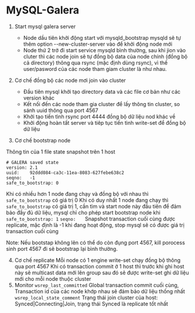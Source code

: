 # MySQL-Galera
1. Start mysql galera server
	- Node dầu tiên khởi động start với mysqld_bootstrap mysqld sẽ tự thêm option --new-cluster-server vào để khởi động node mới
	- Node thứ 2 trở đi start service mysqld bình thường, sau khi jion vào cluter thì các node join sẽ tự đồng bộ data của node chính (đồng bộ cả directory) thông qua rsync (mặc định dùng rsync), vì thế user/pasword của các node tham giam cluster là như nhau.

2. Cơ chế đồng bộ các node mơi join vào cluster
	- Đầu tiên mysql khởi tạo directory data và các file cơ bản như các version khác
	- Kết nối đến các node tham gia cluster để lấy thông tin cluster, so sánh uuid thông qua port 4567
	- Khởi tạo tiến tình rsync port 4444 đồng bộ dữ liệu nod khác về
	- Khởi động hoàn tất server và tiêp tục tiến tình write-set để đồng bộ dữ liệu

3. Cơ chế bootstrap node

Thông tin của 1 file state snapshot trên 1 host
```
# GALERA saved state
version: 2.1
uuid:    92ddd084-ca3c-11ea-8083-627febe638c2
seqno:   -1
safe_to_bootstrap: 0
```
Khi có nhiều hơn 1 node đang chạy và đồng bộ với nhau thì ```safe_to_bootstrap``` có giá trị 0
Khi có duy nhất 1 node đang chạy thì ```safe_to_bootstrap``` có giá trị 1, cần tìm và start node này đầu tiên để đảm bảo đầy đủ dữ liệu, mysql chỉ cho phép start bootstrap node khi ```safe_to_bootstrap: 1```
```seqno:   ``` Snapshot transaction cuối cùng được replicate, mặc định là -1 khi đang hoạt động, stop mysql sẽ có được giá trị transaction cuối cùng

Note: Nếu bootstap không lên có thể do còn đụng port 4567, kill porocess sinh port 4567 đi sẽ bootstrap lại bình thường.

4. Cơ chế replicate
Mỗi node có 1 engine write-set  chạy đồng bộ thông qua port 4567
Khi có transaction commit ở 1 host thì trước khi ghi host này sẽ multicast data mới lên group sau đó sẽ được write-set ghi dữ liệu mới cho mỗi node thuộc cluster
5. Monitor
```wsrep_last_committed```
Global transaction commit cuối cùng, Transaction id của các node khớp nhau sẽ đảm bảo dữ liệu thống nhất
```wsrep_local_state_comment``` Trạng thái join cluster của host: Synced|Connecting|Join, trạng thái Synced là replicate tốt nhất